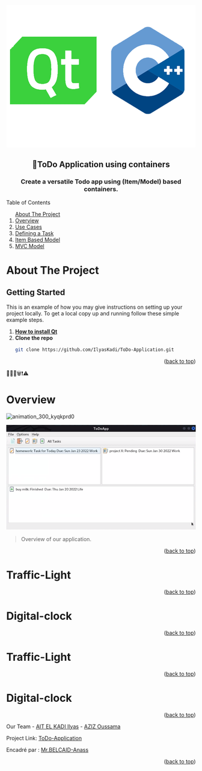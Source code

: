 <div id="top"></div>


<!-- PROJECT LOGO -->
<br />
<div align="center">
    <img src="images/logo.png" alt="Logo" width="550" height="380">
  <h2 align="center">📝ToDo Application using containers</h2>
  <h3 align="center">Create a versatile Todo app using (Item/Model) based containers.</h3>
</div>


<!-- TABLE OF CONTENTS -->

  <summary>Table of Contents</summary>
  <ol>      
      <a href="#about-the-project">About The Project</a>         
      <li><a href="#Overview">Overview</a></li>
      <li><a href="#Traffic-Light">Use Cases</a></li> 
      <li><a href="#Digital-clock">Defining a Task</a></li> 
      <li><a href="#Traffic-Light">Item Based Model</a></li> 
      <li><a href="#Digital-clock">MVC Model</a></li>
  </ol>



<!-- ABOUT THE PROJECT -->
# About The Project

<!-- GETTING STARTED -->
## Getting Started

This is an example of how you may give instructions on setting up your project locally.
To get a local copy up and running follow these simple example steps.

1. [**How to install Qt**](https://anassbelcaid.github.io/CS221/qtcreator/)
2. **Clone the repo**
   ```sh
   git clone https://github.com/IlyasKadi/ToDo-Application.git
   ```
 
<p align="right">(<a href="#top">back to top</a>)</p>


📝📧📆🗑️❗⚠️

<!-- Overview -->
# Overview


![animation_300_kyqkprd0](https://user-images.githubusercontent.com/80456274/150660939-fe1f82f1-0e05-4832-8eac-426df927db03.gif)

<div align="center">
    <img src="images/inter.png"/>
</div>

> Overview of our application. 

<p align="right">(<a href="#top">back to top</a>)</p>



<!-- Traffic-Light -->
# Traffic-Light




<p align="right">(<a href="#top">back to top</a>)</p>



<!-- Digital-clock -->
# Digital-clock




<p align="right">(<a href="#top">back to top</a>)</p>



<!-- Traffic-Light -->
# Traffic-Light




<p align="right">(<a href="#top">back to top</a>)</p>


<!-- Digital-clock -->
# Digital-clock




<p align="right">(<a href="#top">back to top</a>)</p>


 

Our Team - [AIT EL KADI Ilyas](https://github.com/IlyasKadi) - [AZIZ Oussama](https://github.com/ATAMAN0)

Project Link: [ToDo-Application](https://github.com/IlyasKadi/ToDo-Application)

Encadré par : [Mr.BELCAID-Anass](https://anassbelcaid.github.io)

<p align="right">(<a href="#top">back to top</a>)</p>
